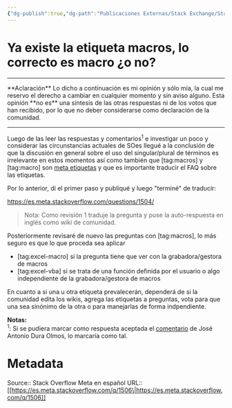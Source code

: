 ```yaml
---
{"dg-publish":true,"dg-path":"Publicaciones Externas/Stack Exchange/Stack Overflow en español/Stack Overflow en español Meta/es.meta.stackoverflow.com-1506.md","permalink":"/publicaciones-externas/stack-exchange/stack-overflow-en-espanol/stack-overflow-en-espanol-meta/es-meta-stackoverflow-com-1506/","title":"Ya existe la etiqueta macros, lo correcto es macro ¿o no?","hide":true,"noteIcon":"default","created":"2024-04-03T12:49:10.729-06:00","updated":"2024-04-05T16:43:59.620-06:00"}
---
```


# Ya existe la etiqueta macros, lo correcto es macro ¿o no?

<hr>
**Aclaración**  
Lo dicho a continuación es mi opinión y sólo mía, la cual me reservo el derecho a cambiar en cualquier momento y sin aviso alguno. Esta opinión **no es** una síntesis de las otras respuestas ni de los votos que han recibido, por lo que no deber considerarse como declaración de la comunidad.
<hr>

Luego de las leer las respuestas y comentarios<sup>1</sup> e investigar un poco y considerar las circunstancias actuales de SOes llegué a la conclusión de que la discusión en general sobre el uso del singular/plural de términos es irrelevante en estos momentos así como también que [tag:macros] y [tag:macro] son [meta etiquetas][1] y que es importante traducir el FAQ sobre las etiquetas.

Por lo anterior, dí el primer paso y publiqué y luego "terminé" de traducir:

https://es.meta.stackoverflow.com/questions/1504/ <!-- c%C3%B3mo-etiqueto-correctamente-mis-preguntas/1505#1505 -->

> Nota: Como revisión 1 traduje la pregunta y puse la auto-respuesta en inglés como wiki de comunidad.

Posteriormente revisaré de nuevo las preguntas con [tag:macros], lo más seguro es que lo que proceda sea aplicar 

- [tag:excel-macro] si la pregunta tiene que ver con la grabadora/gestora de macros
- [tag:excel-vba] si se trata de una función definida por el usuario o algo independiente de la grabadora/gestora de macros

En cuanto a si una u otra etiqueta prevalecerán, dependerá de si la comunidad edita los wikis, agrega las etiquetas a preguntas, vota para que una sea sinónimo de la otra o para manejarlas de forma indpendiente.

**Notas:**  
<sup>1</sup>: Si se pudiera marcar como respuesta aceptada el [comentario][2] de José Antonio Dura Olmos, lo marcaría como tal.
 


  [1]: https://es.meta.stackoverflow.com/questions/1507/qu%C3%A9-es-una-meta-etiqueta/
  [2]: https://es.meta.stackoverflow.com/questions/1461/ya-existe-la-etiqueta-macros-lo-correcto-es-macro-o-no?noredirect=1#comment4040_1461

# Metadata
Source:: Stack Overflow Meta en español
URL:: [[https://es.meta.stackoverflow.com/q/1506\|https://es.meta.stackoverflow.com/q/1506]]

